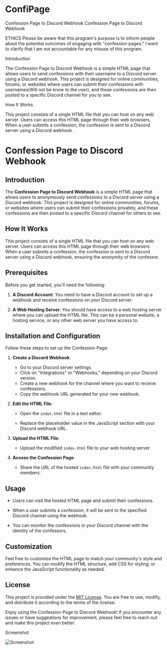 # ConfiPage
Confession Page to Discord Webhook
Confession Page to Discord Webhook

ETHICS
Please be aware that this program's purpose is to inform people about the potential outcomes of engaging with "confession pages." I want to clarify that I am not accountable for any misuse of this program.

Introduction

The Confession Page to Discord Webhook is a simple HTML page that allows users to  send confessions with their username to a Discord server using a Discord webhook. This project is designed for online communities, forums, or websites where users can submit their confessions with usernames(Will not be know to the user), and these confessions are then posted to a specific Discord channel for you to see.

How It Works

This project consists of a single HTML file that you can host on any web server. Users can access this HTML page through their web browsers. When a user submits a confession, the confession is sent to a Discord server using a Discord webhook . 

# Confession Page to Discord Webhook

## Introduction

The **Confession Page to Discord Webhook** is a simple HTML page that allows users to anonymously send confessions to a Discord server using a Discord webhook. This project is designed for online communities, forums, or websites where users can submit their confessions privately, and these confessions are then posted to a specific Discord channel for others to see.

## How It Works

This project consists of a single HTML file that you can host on any web server. Users can access this HTML page through their web browsers. When a user submits a confession, the confession is sent to a Discord server using a Discord webhook, ensuring the anonymity of the confessor.

## Prerequisites

Before you get started, you'll need the following:

1. **A Discord Account**: You need to have a Discord account to set up a webhook and receive confessions on your Discord server.

2. **A Web Hosting Server**: You should have access to a web hosting server where you can upload the HTML file. This can be a personal website, a hosting service, or any other web server you have access to.

## Installation and Configuration

Follow these steps to set up the Confession Page:

1. **Create a Discord Webhook**:

   - Go to your Discord server settings.
   - Click on "Integrations" or "Webhooks," depending on your Discord version.
   - Create a new webhook for the channel where you want to receive confessions.
   - Copy the webhook URL generated for your new webhook.

2. **Edit the HTML File**:

   - Open the `index.html` file in a text editor.

   - Replace the placeholder value in the JavaScript section with your Discord webhook URL. 
   
3. **Upload the HTML File**:

   - Upload the modified `index.html` file to your web hosting server.

4. **Access the Confession Page**:

   - Share the URL of the hosted `index.html` file with your community members.


## Usage

- Users can visit the hosted HTML page and submit their confessions.

- When a user submits a confession, it will be sent to the specified Discord channel using the webhook.

- You can monitor the confessions in your Discord channel with the identity of the confessors.

## Customization

Feel free to customize the HTML page to match your community's style and preferences. You can modify the HTML structure, add CSS for styling, or enhance the JavaScript functionality as needed.

## License

This project is provided under the [MIT License](LICENSE). You are free to use, modify, and distribute it according to the terms of the license.

Enjoy using the Confession Page to Discord Webhook! If you encounter any issues or have suggestions for improvement, please feel free to reach out and make this project even better.

Screenshot

![Screenshot](https://github.com/Untimed1497/ConfiPage/assets/143932701/493620f1-3545-4a18-91d6-c63e00ff9fce)

